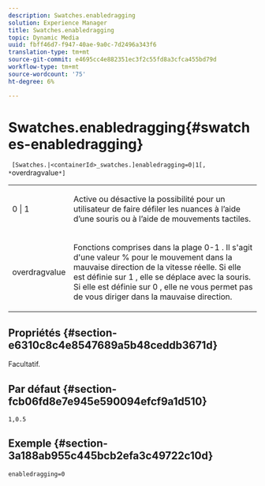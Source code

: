 ```yaml
---
description: Swatches.enabledragging
solution: Experience Manager
title: Swatches.enabledragging
topic: Dynamic Media
uuid: fbff46d7-f947-40ae-9a0c-7d2496a343f6
translation-type: tm+mt
source-git-commit: e4695cc4e882351ec3f2c55fd8a3cfca455bd79d
workflow-type: tm+mt
source-wordcount: '75'
ht-degree: 6%

---
```



# Swatches.enabledragging{#swatches-enabledragging}

` [Swatches.|<containerId>_swatches.]enabledragging=0|1[, *`overdragvalue`*]`

<table id="table_B1363BFD20204093AAB326A1AB503B93"> 
 <tbody> 
  <tr> 
   <td> <p> <span class="codeph"> 0 | 1 </span> </p> </td> 
   <td> <p> Active ou désactive la possibilité pour un utilisateur de faire défiler les nuances à l’aide d’une souris ou à l’aide de mouvements tactiles. </p> </td> 
  </tr> 
  <tr> 
   <td> <p> <span class="codeph"> <span class="varname"> overdragvalue  </span> </span> </p> </td> 
   <td> <p> Fonctions comprises dans la plage <span class="codeph"> 0-1 </span>. Il s'agit d'une valeur <span class="codeph"> % </span> pour le mouvement dans la mauvaise direction de la vitesse réelle. Si elle est définie sur <span class="codeph"> 1 </span>, elle se déplace avec la souris. Si elle est définie sur <span class="codeph"> 0 </span>, elle ne vous permet pas de vous diriger dans la mauvaise direction. </p> </td> 
  </tr> 
 </tbody> 
</table>

## Propriétés {#section-e6310c8c4e8547689a5b48ceddb3671d}

Facultatif.

## Par défaut {#section-fcb06fd8e7e945e590094efcf9a1d510}

`1,0.5`

## Exemple {#section-3a188ab955c445bcb2efa3c49722c10d}

`enabledragging=0`
